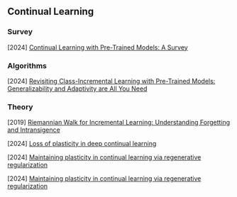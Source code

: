 ## Continual Learning

### Survey

[2024] [Continual Learning with Pre-Trained Models: A Survey](https://arxiv.org/abs/2401.16386)



### Algorithms

[2024] [Revisiting Class-Incremental Learning with Pre-Trained Models: Generalizability and Adaptivity are All You Need](https://arxiv.org/abs/2303.07338)



### Theory

[2019] [Riemannian Walk for Incremental Learning: Understanding Forgetting and Intransigence](https://openaccess.thecvf.com/content_ECCV_2018/papers/Arslan_Chaudhry__Riemannian_Walk_ECCV_2018_paper.pdf)

[2024] [Loss of plasticity in deep continual learning](https://www.nature.com/articles/s41586-024-07711-7.pdf)

[2024] [Maintaining plasticity in continual learning via regenerative regularization](https://openreview.net/pdf?id=lyoOWX0e0O)

[2024]  [Maintaining plasticity in continual learning via regenerative regularization](https://openreview.net/pdf?id=lyoOWX0e0O)